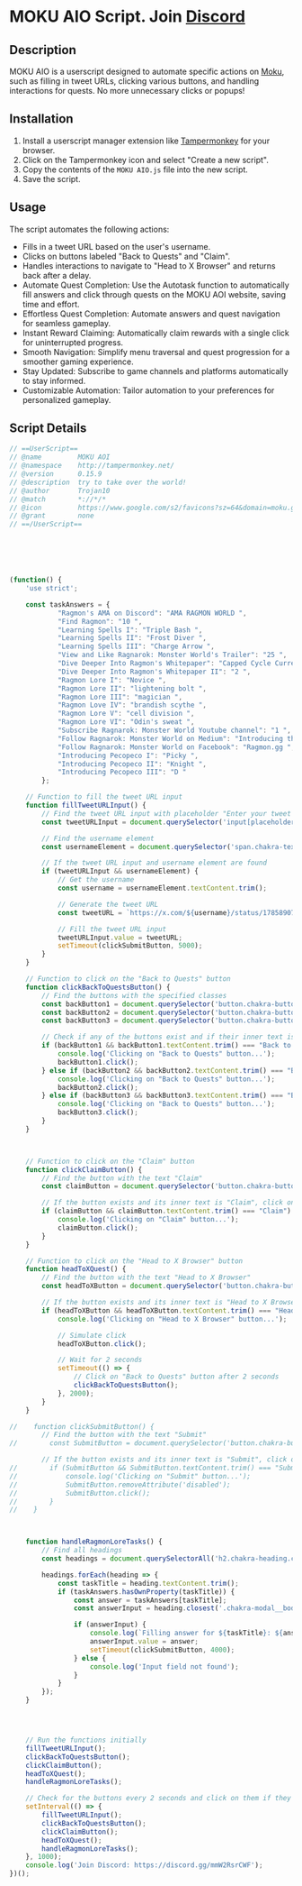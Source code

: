 # MOKU AIO Script. Join [Discord](https://www.discord.gg/ukx23R9bqC)

## Description

MOKU AIO is a userscript designed to automate specific actions on [Moku](https://hq.moku.gg/), such as filling in tweet URLs, clicking various buttons, and handling interactions for quests. No more unnecessary clicks or popups!

## Installation

1. Install a userscript manager extension like [Tampermonkey](https://www.tampermonkey.net/) for your browser.
2. Click on the Tampermonkey icon and select "Create a new script".
3. Copy the contents of the `MOKU AIO.js` file into the new script.
4. Save the script.

## Usage

The script automates the following actions:

- Fills in a tweet URL based on the user's username.
- Clicks on buttons labeled "Back to Quests" and "Claim".
- Handles interactions to navigate to "Head to X Browser" and returns back after a delay.
- Automate Quest Completion: Use the Autotask function to automatically fill answers and click through quests on the MOKU AOI website, saving time and effort.
- Effortless Quest Completion: Automate answers and quest navigation for seamless gameplay.
- Instant Reward Claiming: Automatically claim rewards with a single click for uninterrupted progress.
- Smooth Navigation: Simplify menu traversal and quest progression for a smoother gaming experience.
- Stay Updated: Subscribe to game channels and platforms automatically to stay informed.
- Customizable Automation: Tailor automation to your preferences for personalized gameplay.

## Script Details

```javascript
// ==UserScript==
// @name         MOKU AOI
// @namespace    http://tampermonkey.net/
// @version      0.15.9
// @description  try to take over the world!
// @author       Trojan10
// @match        *://*/*
// @icon         https://www.google.com/s2/favicons?sz=64&domain=moku.gg
// @grant        none
// ==/UserScript==






(function() {
    'use strict';

    const taskAnswers = {
            "Ragmon's AMA on Discord": "AMA RAGMON WORLD ",
            "Find Ragmon": "10 ",
            "Learning Spells I": "Triple Bash ",
            "Learning Spells II": "Frost Diver ",
            "Learning Spells III": "Charge Arrow ",
            "View and Like Ragnarok: Monster World's Trailer": "25 ",
            "Dive Deeper Into Ragmon's Whitepaper": "Capped Cycle Currency ",
            "Dive Deeper Into Ragmon's Whitepaper II": "2 ",
            "Ragmon Lore I": "Novice ",
            "Ragmon Lore II": "lightening bolt ",
            "Ragmon Lore III": "magician ",
            "Ragmon Love IV": "brandish scythe ",
            "Ragmon Lore V": "cell division ",
            "Ragmon Lore VI": "Odin's sweat ",
            "Subscribe Ragnarok: Monster World Youtube channel": "1 ",
            "Follow Ragnarok: Monster World on Medium": "Introducing the Genesis Tamer ",
            "Follow Ragnarok: Monster World on Facebook": "Ragmon.gg ",
            "Introducing Pecopeco I": "Picky ",
            "Introducing Pecopeco II": "Knight ",
            "Introducing Pecopeco III": "D "
        };

    // Function to fill the tweet URL input
    function fillTweetURLInput() {
        // Find the tweet URL input with placeholder "Enter your tweet URL here"
        const tweetURLInput = document.querySelector('input[placeholder="Enter your tweet URL here"]');

        // Find the username element
        const usernameElement = document.querySelector('span.chakra-text.css-sb2h4l');

        // If the tweet URL input and username element are found
        if (tweetURLInput && usernameElement) {
            // Get the username
            const username = usernameElement.textContent.trim();

            // Generate the tweet URL
            const tweetURL = `https://x.com/${username}/status/1785890701680799810`;

            // Fill the tweet URL input
            tweetURLInput.value = tweetURL;
            setTimeout(clickSubmitButton, 5000);
        }
    }

    // Function to click on the "Back to Quests" button
    function clickBackToQuestsButton() {
        // Find the buttons with the specified classes
        const backButton1 = document.querySelector('button.chakra-button.css-lb13n9');
        const backButton2 = document.querySelector('button.chakra-button.css-y9uut2');
        const backButton3 = document.querySelector('button.chakra-button.css-lo5yay');

        // Check if any of the buttons exist and if their inner text is "Back to Quests", then click on it
        if (backButton1 && backButton1.textContent.trim() === "Back to Quests") {
            console.log('Clicking on "Back to Quests" button...');
            backButton1.click();
        } else if (backButton2 && backButton2.textContent.trim() === "Back to Quests") {
            console.log('Clicking on "Back to Quests" button...');
            backButton2.click();
        } else if (backButton3 && backButton3.textContent.trim() === "Back to Quests") {
            console.log('Clicking on "Back to Quests" button...');
            backButton3.click();
        }
    }



    // Function to click on the "Claim" button
    function clickClaimButton() {
        // Find the button with the text "Claim"
        const claimButton = document.querySelector('button.chakra-button.css-1cu4onf');

        // If the button exists and its inner text is "Claim", click on it
        if (claimButton && claimButton.textContent.trim() === "Claim") {
            console.log('Clicking on "Claim" button...');
            claimButton.click();
        }
    }

    // Function to click on the "Head to X Browser" button
    function headToXQuest() {
        // Find the button with the text "Head to X Browser"
        const headToXButton = document.querySelector('button.chakra-button.css-t8acr6');

        // If the button exists and its inner text is "Head to X Browser", click on it
        if (headToXButton && headToXButton.textContent.trim() === "Head to X Browser") {
            console.log('Clicking on "Head to X Browser" button...');

            // Simulate click
            headToXButton.click();

            // Wait for 2 seconds
            setTimeout(() => {
                // Click on "Back to Quests" button after 2 seconds
                clickBackToQuestsButton();
            }, 2000);
        }
    }

//    function clickSubmitButton() {
        // Find the button with the text "Submit"
//        const SubmitButton = document.querySelector('button.chakra-button.css-lb13n9');

        // If the button exists and its inner text is "Submit", click on it
//        if (SubmitButton && SubmitButton.textContent.trim() === "Submit") {
//            console.log('Clicking on "Submit" button...');
//            SubmitButton.removeAttribute('disabled');
//            SubmitButton.click();
//        }
//    }



    function handleRagmonLoreTasks() {
        // Find all headings
        const headings = document.querySelectorAll('h2.chakra-heading.css-83vqzy');

        headings.forEach(heading => {
            const taskTitle = heading.textContent.trim();
            if (taskAnswers.hasOwnProperty(taskTitle)) {
                const answer = taskAnswers[taskTitle];
                const answerInput = heading.closest('.chakra-modal__body').querySelector('input[placeholder="ENTER ANSWER"]');

                if (answerInput) {
                    console.log(`Filling answer for ${taskTitle}: ${answer}`);
                    answerInput.value = answer;
                    setTimeout(clickSubmitButton, 4000);
                } else {
                    console.log('Input field not found');
                }
            }
        });
    }




    // Run the functions initially
    fillTweetURLInput();
    clickBackToQuestsButton();
    clickClaimButton();
    headToXQuest();
    handleRagmonLoreTasks();

    // Check for the buttons every 2 seconds and click on them if they appear
    setInterval(() => {
        fillTweetURLInput();
        clickBackToQuestsButton();
        clickClaimButton();
        headToXQuest();
        handleRagmonLoreTasks();
    }, 1000);
    console.log('Join Discord: https://discord.gg/mmW2RsrCWF');
})();
